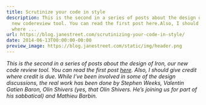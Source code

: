 ```yaml
---
title: Scrutinize your code in style
description: This is the second in a series of posts about the design of Iron, our
  new codereview tool. You can read the first post here.Also, I should give credit
  where ...
url: https://blog.janestreet.com/scrutinizing-your-code-in-style/
date: 2014-06-13T00:00:00-00:00
preview_image: https://blog.janestreet.com/static/img/header.png
---
```


<p><em>This is the second in a series of posts about the design of Iron, our new code
review tool. You can read the first post <a href="/code-review-that-isnt-boring/">here</a>.
Also, I should give credit where credit is due. While I’ve been involved in some
of the design discussions, the real work has been done by Stephen Weeks,
Valentin Gatien Baron, Olin Shivers (yes, that Olin Shivers. He’s joining us for
part of his sabbatical) and Mathieu Barbin.</em></p>
